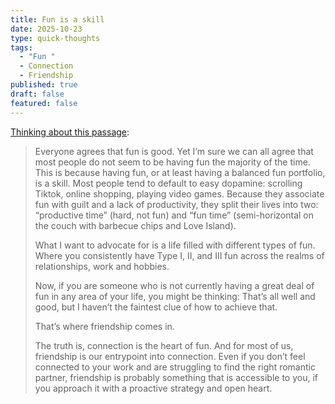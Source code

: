 ```yaml
---
title: Fun is a skill
date: 2025-10-23
type: quick-thoughts
tags:
  - "Fun "
  - Connection
  - Friendship
published: true
draft: false
featured: false
---
```

[Thinking about this passage](https://www.avabear.xyz/p/radical-fun?utm_source=share&utm_medium=android&r=1eft5&triedRedirect=true):

> Everyone agrees that fun is good. Yet I’m sure we can all agree that most people do not seem to be having fun the majority of the time. This is because having fun, or at least having a balanced fun portfolio, is a skill. Most people tend to default to easy dopamine: scrolling Tiktok, online shopping, playing video games. Because they associate fun with guilt and a lack of productivity, they split their lives into two: “productive time” (hard, not fun) and “fun time” (semi-horizontal on the couch with barbecue chips and Love Island).  
>   
> What I want to advocate for is a life filled with different types of fun. Where you consistently have Type I, II, and III fun across the realms of relationships, work and hobbies.  
>   
> Now, if you are someone who is not currently having a great deal of fun in any area of your life, you might be thinking: That’s all well and good, but I haven’t the faintest clue of how to achieve that.  
>   
> That’s where friendship comes in.  
>   
> The truth is, connection is the heart of fun. And for most of us, friendship is our entrypoint into connection. Even if you don’t feel connected to your work and are struggling to find the right romantic partner, friendship is probably something that is accessible to you, if you approach it with a proactive strategy and open heart.